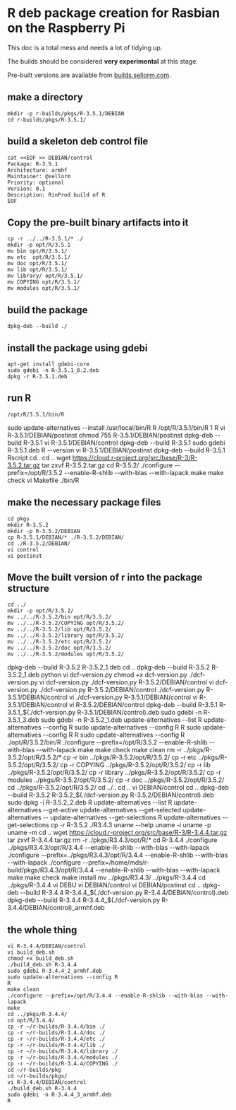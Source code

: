 # R deb package creation for Rasbian on the Raspberry Pi

This doc is a total mess and needs a lot of tidying up.

The builds should be considered **very experimental** at this stage.

Pre-built versions are available from [builds.sellorm.com](https://builds.sellorm.com).

## make a directory

```
mkdir -p r-builds/pkgs/R-3.5.1/DEBIAN
cd r-builds/pkgs/R-3.5.1/
```

## build a skeleton deb control file

```
cat <<EOF >> DEBIAN/control
Package: R-3.5.1
Architecture: armhf
Maintainer: @sellorm
Priority: optional
Version: 0.1
Description: RinProd build of R
EOF
```

## Copy the pre-built binary artifacts into it

```
cp -r ../../R-3.5.1/* ./
mkdir -p opt/R/3.5.1
mv bin opt/R/3.5.1/
mv etc  opt/R/3.5.1/
mv doc opt/R/3.5.1/
mv lib opt/R/3.5.1/
mv library/ opt/R/3.5.1/
mv COPYING opt/R/3.5.1/
mv modules opt/R/3.5.1/
```

## build the package

```
dpkg-deb --build ./
```

## install the package using gdebi

```
apt-get install gdebi-core
sudo gdebi -n R-3.5.1_0.2.deb 
dpkg -r R-3.5.1.deb 
```

## run R

```
/opt/R/3.5.1/bin/R
```

sudo update-alternatives --install /usr/local/bin/R R /opt/R/3.5.1/bin/R 1
R
vi R-3.5.1/DEBIAN/postinst
chmod 755 R-3.5.1/DEBIAN/postinst
dpkg-deb --build R-3.5.1
vi R-3.5.1/DEBIAN/control
dpkg-deb --build R-3.5.1
sudo gdebi R-3.5.1.deb 
R --version
vi R-3.5.1/DEBIAN/postinst 
dpkg-deb --build R-3.5.1
Rscript 
cd..
cd ..
wget https://cloud.r-project.org/src/base/R-3/R-3.5.2.tar.gz
tar zxvf R-3.5.2.tar.gz 
cd R-3.5.2/
./configure --prefix=/opt/R/3.5.2 --enable-R-shlib --with-blas --with-lapack
make
make check
vi Makefile
./bin/R

## make the necessary package files

```
cd pkgs
mkdir R-3.5.2
mkdir -p R-3.5.2/DEBIAN
cp R-3.5.1/DEBIAN/* ./R-3.5.2/DEBIAN/
cd ./R-3.5.2/DEBIAN/
vi control 
vi postinst 
```

## Move the built version of r into the package structure

```
cd ../
mkdir -p opt/R/3.5.2/
mv ../../R-3.5.2/bin opt/R/3.5.2/
mv ../../R-3.5.2/COPYING opt/R/3.5.2/
mv ../../R-3.5.2/lib opt/R/3.5.2/
mv ../../R-3.5.2/library opt/R/3.5.2/
mv ../../R-3.5.2/etc opt/R/3.5.2/
mv ../../R-3.5.2/doc opt/R/3.5.2/
mv ../../R-3.5.2/modules opt/R/3.5.2/
```

dpkg-deb --build R-3.5.2 R-3.5.2_1.deb
cd ..
dpkg-deb --build R-3.5.2 R-3.5.2_1.deb
python
vi dcf-version.py
chmod +x dcf-version.py 
./dcf-version.py 
vi dcf-version.py
./dcf-version.py R-3.5.2/DEBIAN/control 
vi dcf-version.py
./dcf-version.py R-3.5.2/DEBIAN/control 
./dcf-version.py R-3.5.1/DEBIAN/control 
vi ./dcf-version.py R-3.5.1/DEBIAN/control
vi R-3.5.1/DEBIAN/control
vi R-3.5.2/DEBIAN/control
dpkg-deb --build R-3.5.1 R-3.5.1_$(./dcf-version.py R-3.5.1/DEBIAN/control).deb
sudo gdebi -n R-3.5.1_3.deb 
sudo gdebi -n R-3.5.2_1.deb 
update-alternatives --list R
update-alternatives --config R
sudo update-alternatives --config R
R
sudo update-alternatives --config R
R
sudo update-alternatives --config R
./opt/R/3.5.2/bin/R
./configure --prefix=/opt/R/3.5.2 --enable-R-shlib --with-blas --with-lapack
make
make check
make clean
rm -r ../pkgs/R-3.5.2/opt/R/3.5.2/*
cp -r bin ../pkgs/R-3.5.2/opt/R/3.5.2/
cp -r etc ../pkgs/R-3.5.2/opt/R/3.5.2/
cp -r COPYING ../pkgs/R-3.5.2/opt/R/3.5.2/
cp -r lib ../pkgs/R-3.5.2/opt/R/3.5.2/
cp -r library ../pkgs/R-3.5.2/opt/R/3.5.2/
cp -r modules ../pkgs/R-3.5.2/opt/R/3.5.2/
cp -r doc ../pkgs/R-3.5.2/opt/R/3.5.2/
cd ../pkgs/R-3.5.2/opt/R/3.5.2/
cd ../..
cd ..
vi DEBIAN/control 
cd ..
dpkg-deb --build R-3.5.2 R-3.5.2_$(./dcf-version.py R-3.5.2/DEBIAN/control).deb
sudo dpkg -i R-3.5.2_2.deb 
R
update-alternatives --list R
update-alternatives --get-active
update-alternatives --get-selected
update-alternatives --
update-alternatives --get-selections R
update-alternatives --get-selections
cp -r R-3.5.2 ./R3.4.3
uname --help
uname -i
uname -p
uname -m
cd ..
wget https://cloud.r-project.org/src/base/R-3/R-3.4.4.tar.gz
tar zxvf R-3.4.4.tar.gz 
rm -r ./pkgs/R3.4.3/opt/R/*
cd R-3.4.4
./configure ../pkgs/R3.4.3/opt/R/3.4.4 --enable-R-shlib --with-blas --with-lapack
./configure --prefix=../pkgs/R3.4.3/opt/R/3.4.4 --enable-R-shlib --with-blas --with-lapack
./configure --prefix=/home/mds/r-build/pkgs/R3.4.3/opt/R/3.4.4 --enable-R-shlib --with-blas --with-lapack
make
make check
make install
mv ../pkgs/R3.4.3/ ../pkgs/R-3.4.4
cd ../pkgs/R-3.4.4
vi DEBU
vi DEBIAN/control 
vi DEBIAN/postinst 
cd ..
dpkg-deb --build R-3.4.4 R-3.4.4_$(./dcf-version.py R-3.4.4/DEBIAN/control).deb
dpkg-deb --build R-3.4.4 R-3.4.4_$(./dcf-version.py R-3.4.4/DEBIAN/control)_armhf.deb


## the whole thing

```
vi R-3.4.4/DEBIAN/control
vi build_deb.sh
chmod +x build_deb.sh 
./build_deb.sh R-3.4.4
sudo gdebi R-3.4.4_2_armhf.deb 
sudo update-alternatives --config R
R
make clean
./configure --prefix=/opt/R/3.4.4 --enable-R-shlib --with-blas --with-lapack
make
cd ../pkgs/R-3.4.4/
cd opt/R/3.4.4/
cp -r ~/r-builds/R-3.4.4/bin ./
cp -r ~/r-builds/R-3.4.4/doc ./
cp -r ~/r-builds/R-3.4.4/etc ./
cp -r ~/r-builds/R-3.4.4/lib ./
cp -r ~/r-builds/R-3.4.4/library ./
cp -r ~/r-builds/R-3.4.4/modules ./
cp -r ~/r-builds/R-3.4.4/COPYING ./
cd ~/r-builds/pkg
cd ~/r-builds/pkgs/
vi R-3.4.4/DEBIAN/control 
./build_deb.sh R-3.4.4
sudo gdebi -n R-3.4.4_3_armhf.deb 
R
```

